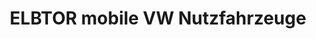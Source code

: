 ---
title: "ELBTOR mobile VW Nutzfahrzeuge"
url: /hamburg/elbtor-mobile-vw-nutzfahrzeuge/
shop: Autohaus
---